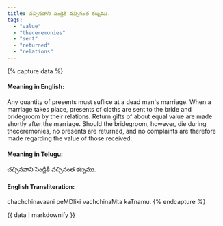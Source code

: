```yaml
---
title: చచ్చినవాని పెండ్లికి వచ్చినంత కట్నము.
tags:
  - "value"
  - "theceremonies"
  - "sent"
  - "returned"
  - "relations"
---
```


{% capture data %}
#### Meaning in English:
Any quantity of presents must suflice at a dead man's marriage.
When a marriage takes place, presents of cloths are sent to the bride and bridegroom by their relations. Return gifts of about equal value are made shortly after the marriage. Should the bridegroom, however, die during theceremonies, no presents are returned, and no complaints are therefore made regarding the value of those received.

#### Meaning in Telugu:
చచ్చినవాని పెండ్లికి వచ్చినంత కట్నము.

#### English Transliteration:
chachchinavaani peMDliki vachchinaMta kaTnamu.
{% endcapture %}

{{ data | markdownify }}


